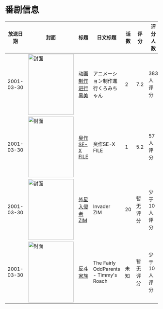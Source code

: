 # 番剧信息

|放送日期|封面|标题|日文标题|话数|评分|评分人数|
|---|---|---|---|---|---|---|
|2001-03-30|<img src="https://lain.bgm.tv/pic/cover/c/25/d1/25665_f4JCP.jpg" alt="封面" style="width:150px;height:200px;object-fit:cover;">|[动画制作进行 黑美](https://bangumi.tv/subject/25665)|アニメーション制作進行くろみちゃん|2|7.2|383人评分|
|2001-03-30|<img src="https://bangumi.tv/img/no_icon_subject.png" alt="封面" style="width:150px;height:200px;object-fit:cover;">|[臭作SE-X FILE](https://bangumi.tv/subject/82120)|臭作SE-X FILE|1|5.2|57人评分|
|2001-03-30|<img src="https://lain.bgm.tv/pic/cover/c/db/18/194419_99acZ.jpg" alt="封面" style="width:150px;height:200px;object-fit:cover;">|[外星入侵者ZIM](https://bangumi.tv/subject/194419)|Invader ZIM|20|暂无评分|少于10人评分|
|2001-03-30|<img src="https://lain.bgm.tv/pic/cover/c/87/d2/220483_YSD6s.jpg" alt="封面" style="width:150px;height:200px;object-fit:cover;">|[反斗家族](https://bangumi.tv/subject/220483)|The Fairly OddParents - Timmy's Roach|未知|暂无评分|少于10人评分|
